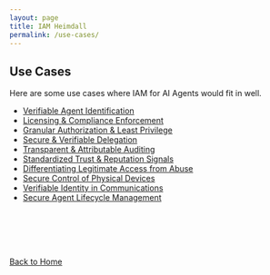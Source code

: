```yaml
---
layout: page
title: IAM Heimdall
permalink: /use-cases/
---
```

## Use Cases

Here are some use cases where IAM for AI Agents would fit in well. 
- [Verifiable Agent Identification](./use-cases/IDandAuth.md)
- [Licensing & Compliance Enforcement](./use-cases/ComplianceEnforcement.md)
- [Granular Authorization & Least Privilege](./use-cases/AuthandLeastPrivilege.md)
- [Secure & Verifiable Delegation](./use-cases/delegationofauthority.md)
- [Transparent & Attributable Auditing](./use-cases/AgentAuditing.md)
- [Standardized Trust & Reputation Signals](/use-cases/trust-signals)
- [Differentiating Legitimate Access from Abuse](./use-cases/BotAbuse.md)
- [Secure Control of Physical Devices](./use-cases/PhysicalDevices.md)
- [Verifiable Identity in Communications](./use-cases/VoiceVerification.md)
- [Secure Agent Lifecycle Management](./use-cases/LifecycleManagement.md)

<br><br><br><br>

[Back to Home](./index.md)